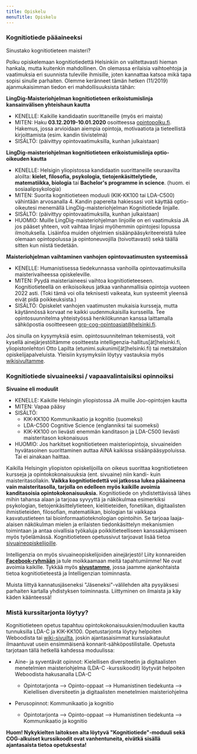 ```yaml
---
title: Opiskelu
menuTitle: Opiskelu
---
```


### Kognitiotiede pääaineeksi

Sinustako kognitiotieteen maisteri?

Polku opiskelemaan kognitiotiedettä Helsinkiin on valitettavasti hieman hankala, mutta kuitenkin mahdollinen. On olemassa erilaisia vaihtoehtoja ja vaatimuksia eri suunnista tuleville ihmisille, joten kannattaa katsoa mikä tapa sopisi sinulle parhaiten. Olemme keränneet tämän hetken (11/2019) ajanmukaisimman tiedon eri mahdollisuuksista tähän:

**LingDig-Maisteriohjelman kognitiotieteen erikoistumislinja kansainvälisen yhteishaun kautta**

- KENELLE: Kaikille kandidaatin suorittaneille (myös eri maista)
- MITEN: Haku **03.12.2019-10.01.2020** osoitteessa [opintopolku.fi](https://opintopolku.fi/app/#!/korkeakoulu/1.2.246.562.17.19284621422). Hakemus, jossa arvioidaan aiempia opintoja, motivaatiota ja tieteellistä kirjoittamista (esim. kandin tiivistelmä)
- SISÄLTÖ: (päivittyy opintovaatimuksilla, kunhan julkaistaan)

**LingDig-maisteriohjelman kognitiotieteen erikoistumislinja optio-oikeuden kautta**

- KENELLE: Helsigin yliopistossa kandidaatin suorittaneille seuraavilta aloilta: **kielet, filosofia, psykologia, tietojenkäsittelytiede, matematiikka, biologia** tai **Bachelor's programme in science**. (huom. ei sosiaalipsykologia)
- MITEN: Suorita kognitiotieteen moduuli (KIK-KK100 tai LDA-C500) vähintään arvosanalla 4. Kandin papereita hakiessasi voit käyttää optio-oikeutesi menemällä LingDig-maisteriohjelman Kognitiotiede linjalle.
- SISÄLTÖ: (päivittyy opintovaatimuksilla, kunhan julkaistaan)
- HUOMIO: Muille LingDig-maisteriohjelman linjoille on eri vaatimuksia JA jos pääset yhteen, voit vaihtaa linjasi myöhemmin opintojesi lopussa ilmoituksella. Lisäinfoa muiden ohjelmien sisäänpääsykriteereistä tulee olemaan opintopolussa ja opintoneuvojilla (toivottavasti) sekä täällä sitten kun niistä tiedetään.

**Maisteriohjelman vaihtaminen vanhojen opintovaatimusten systeemissä**

- KENELLE: Humanistisessa tiedekunnassa vanhoilla opintovaatimuksilla maisterivaiheessa opiskeleville.
- MITEN: Pyydä maisteriaineesi vaihtoa kognitiotieteeseen. Kognitiotieteellä on erikoisoikeus jatkaa vanhanmallisia opintoja vuoteen 2022 asti. (Toki tämä voi olla teknisesti vaikeata, kun systeemit yleensä eivät pidä poikkeuksista.)
- SISÄLTÖ: Opiskelet vanhojen vaatimusten mukaisia kursseja, mutta käytännössä korvaat ne kaikki uudenmukaisilla kursseilla. Tee opintosuunnitelma yhteistyössä henkilökunnan kanssa laittamalla sähköpostia osoitteeseen grp-cog-opintoasiat@helsinki.fi.

Jos sinulla on kysymyksiä esim. opintosuunnitelman tekemisestä, voit kysellä ainejärjestöltämme osoitteesta intelligenzia-hallitus[ät]helsinki.fi, yliopistonlehtori Otto Lapilta (etunimi.sukunimi[ät]helsinki.fi) tai metsätalon opiskelijapalveluista. Yleisiin kysymyksiin löytyy vastauksia myös [wikisivultamme](https://wiki.helsinki.fi/pages/viewpage.action?pageId=84289414).

### Kognitiotiede sivuaineeksi / vapaavalintaisiksi opinnoiksi

**Sivuaine eli moduulit**

- KENELLE: Kaikille Helsingin yliopistossa JA muille Joo-opintojen kautta
- MITEN: Vapaa pääsy
- SISÄLTÖ:
    - KIK-KK100 Kommunikaatio ja kognitio (suomeksi)
	- LDA-C500 Cognitive Science (englanniksi tai suomeksi)
    - KIK-KK100 on lievästi enemmän kanditason ja LDA-C500 lievästi maisteritason kokonaisuus
- HUOMIO: Jos harkitset kognitiotieteen maisteriopintoja, sivuaineiden hyvätasoinen suorittaminen auttaa AINA kaikissa sisäänpääsypoluissa. Tai ei ainakaan haittaa.

Kaikilla Helsingin yliopiston opiskelijoilla on oikeus suorittaa kognitiotieteen kursseja ja opintokokonaisuuksia (ent. sivuaine) niin kandi- kuin maisteritasollakin. **Vaikka kognitiotiedettä voi jatkossa lukea pääaineena vain maisteritasolla, tarjolla on edelleen myös kaikille avoimia kanditasoisia opintokokonaisuuksia.** Kognitiotiede on yhdistettävissä lähes mihin tahansa alaan ja tarjoaa syvyyttä ja näkökulmaa esimerkiksi psykologian, tietojenkäsittelytieteen, kielitieteiden, fonetiikan, digitaalisten ihmistieteiden, filosofian, matematiikan, biologian tai vaikkapa kasvatustieteen tai bioinformaatioteknologian opintoihin. Se tarjoaa laaja-alaisen näkökulman mielen ja erilaisten tiedonkäsittelyn mekanismien toimintaan ja antaa oivallisia työkaluja poikkitieteelliseen kanssakäymiseen myös työelämässä. Kognitiotieteen opetussivut tarjoavat lisää tietoa [sivuaineopiskelijoille](https://wiki.helsinki.fi/x/5izoDg).

Intelligenzia on myös sivuaineopiskelijoiden ainejärjestö! Liity konnareiden **[Facebook-ryhmään](http://www.facebook.com/groups/konnarit)** ja tule moikkaamaan meitä tapahtumiimme! Ne ovat avoimia kaikille. Tykkää myös **[sivustamme](http://www.facebook.com/intelligenziary)**, jossa jaamme ajankohtaista tietoa kognitiotieteestä ja Intelligenzian toiminnasta.

Muista liittyä kannatusjäseneksi "Jäseneksi"-välilehden alta pysyäksesi parhaiten kartalla yhdistyksen toiminnasta. Liittyminen on ilmaista ja käy käden käänteessä!

### Mistä kurssitarjonta löytyy?

Kognitiotieteen opetus tapahtuu opintokokonaisuuksien/moduulien kautta tunnuksilla LDA-C ja KIK-KK100. Opetustarjonta löytyy helpoiten Weboodista tai [wiki-sivuilta](https://wiki.helsinki.fi/display/Kognitiotiede/Opinto-opas), joskin ajantasaisimmat kurssiaikataulut ilmaantuvat usein ensimmäisenä konnarit-sähköpostilistalle. Opetusta tarjotaan tällä hetkellä kahdessa moduulissa:

- Aine- ja syventävät opinnot: Kielellisen diversiteetin ja digitaalisten menetelmien maisteriohjelma (LDA-C -kurssikoodit) löytyvät helpoiten Weboodista hakusanalla LDA-C


    *   Opintotarjonta --> Opinto-oppaat --> Humanistinen tiedekunta --> Kielellisen diversiteetin ja digitaalisten menetelmien maisteriohjelma

- Perusopinnot: Kommunikaatio ja kognitio


    *   Opintotarjonta --> Opinto-oppaat --> Humanistinen tiedekunta --> Kommunikaatio ja kognitio

**Huom! Nykykielten laitoksen alta löytyvä "Kognitiotiede"-moduuli sekä COG-alkuiset kurssikoodit ovat vanhentuneita, eivätkä sisällä ajantasaista tietoa opetuksesta!**

